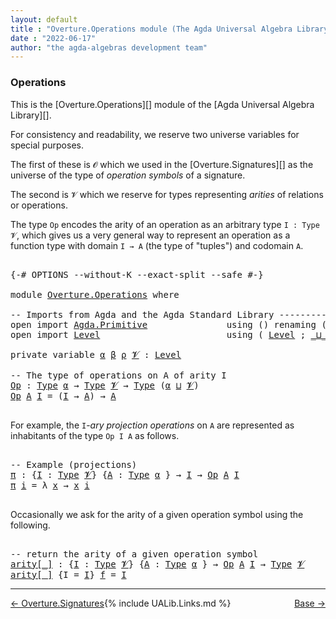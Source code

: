 ```yaml
---
layout: default
title : "Overture.Operations module (The Agda Universal Algebra Library)"
date : "2022-06-17"
author: "the agda-algebras development team"
---
```


### <a id="Operations">Operations</a>

This is the [Overture.Operations][] module of the [Agda Universal Algebra Library][].

For consistency and readability, we reserve two universe variables for special
purposes.

The first of these is `𝓞` which we used in the [Overture.Signatures][]
as the universe of the type of *operation symbols* of a signature.

The second is `𝓥` which we reserve for types representing *arities* of relations or operations.

The type `Op` encodes the arity of an operation as an arbitrary type `I : Type 𝓥`,
which gives us a very general way to represent an operation as a function type with
domain `I → A` (the type of "tuples") and codomain `A`.

<pre class="Agda">

<a id="855" class="Symbol">{-#</a> <a id="859" class="Keyword">OPTIONS</a> <a id="867" class="Pragma">--without-K</a> <a id="879" class="Pragma">--exact-split</a> <a id="893" class="Pragma">--safe</a> <a id="900" class="Symbol">#-}</a>

<a id="905" class="Keyword">module</a> <a id="912" href="Overture.Operations.html" class="Module">Overture.Operations</a> <a id="932" class="Keyword">where</a>

<a id="939" class="Comment">-- Imports from Agda and the Agda Standard Library -----------------------------</a>
<a id="1020" class="Keyword">open</a> <a id="1025" class="Keyword">import</a> <a id="1032" href="Agda.Primitive.html" class="Module">Agda.Primitive</a>               <a id="1061" class="Keyword">using</a> <a id="1067" class="Symbol">()</a> <a id="1070" class="Keyword">renaming</a> <a id="1079" class="Symbol">(</a> <a id="1081" href="Agda.Primitive.html#326" class="Primitive">Set</a> <a id="1085" class="Symbol">to</a> <a id="1088" class="Primitive">Type</a> <a id="1093" class="Symbol">)</a>
<a id="1095" class="Keyword">open</a> <a id="1100" class="Keyword">import</a> <a id="1107" href="Level.html" class="Module">Level</a>                        <a id="1136" class="Keyword">using</a> <a id="1142" class="Symbol">(</a> <a id="1144" href="Agda.Primitive.html#597" class="Postulate">Level</a> <a id="1150" class="Symbol">;</a> <a id="1152" href="Agda.Primitive.html#810" class="Primitive Operator">_⊔_</a> <a id="1156" class="Symbol">)</a>

<a id="1159" class="Keyword">private</a> <a id="1167" class="Keyword">variable</a> <a id="1176" href="Overture.Operations.html#1176" class="Generalizable">α</a> <a id="1178" href="Overture.Operations.html#1178" class="Generalizable">β</a> <a id="1180" href="Overture.Operations.html#1180" class="Generalizable">ρ</a> <a id="1182" href="Overture.Operations.html#1182" class="Generalizable">𝓥</a> <a id="1184" class="Symbol">:</a> <a id="1186" href="Agda.Primitive.html#597" class="Postulate">Level</a>

<a id="1193" class="Comment">-- The type of operations on A of arity I</a>
<a id="Op"></a><a id="1235" href="Overture.Operations.html#1235" class="Function">Op</a> <a id="1238" class="Symbol">:</a> <a id="1240" href="Overture.Operations.html#1088" class="Primitive">Type</a> <a id="1245" href="Overture.Operations.html#1176" class="Generalizable">α</a> <a id="1247" class="Symbol">→</a> <a id="1249" href="Overture.Operations.html#1088" class="Primitive">Type</a> <a id="1254" href="Overture.Operations.html#1182" class="Generalizable">𝓥</a> <a id="1256" class="Symbol">→</a> <a id="1258" href="Overture.Operations.html#1088" class="Primitive">Type</a> <a id="1263" class="Symbol">(</a><a id="1264" href="Overture.Operations.html#1176" class="Generalizable">α</a> <a id="1266" href="Agda.Primitive.html#810" class="Primitive Operator">⊔</a> <a id="1268" href="Overture.Operations.html#1182" class="Generalizable">𝓥</a><a id="1269" class="Symbol">)</a>
<a id="1271" href="Overture.Operations.html#1235" class="Function">Op</a> <a id="1274" href="Overture.Operations.html#1274" class="Bound">A</a> <a id="1276" href="Overture.Operations.html#1276" class="Bound">I</a> <a id="1278" class="Symbol">=</a> <a id="1280" class="Symbol">(</a><a id="1281" href="Overture.Operations.html#1276" class="Bound">I</a> <a id="1283" class="Symbol">→</a> <a id="1285" href="Overture.Operations.html#1274" class="Bound">A</a><a id="1286" class="Symbol">)</a> <a id="1288" class="Symbol">→</a> <a id="1290" href="Overture.Operations.html#1274" class="Bound">A</a>

</pre>

For example, the `I`-*ary projection operations* on `A` are represented as inhabitants of the type `Op I A` as follows.

<pre class="Agda">

<a id="1440" class="Comment">-- Example (projections)</a>
<a id="π"></a><a id="1465" href="Overture.Operations.html#1465" class="Function">π</a> <a id="1467" class="Symbol">:</a> <a id="1469" class="Symbol">{</a><a id="1470" href="Overture.Operations.html#1470" class="Bound">I</a> <a id="1472" class="Symbol">:</a> <a id="1474" href="Overture.Operations.html#1088" class="Primitive">Type</a> <a id="1479" href="Overture.Operations.html#1182" class="Generalizable">𝓥</a><a id="1480" class="Symbol">}</a> <a id="1482" class="Symbol">{</a><a id="1483" href="Overture.Operations.html#1483" class="Bound">A</a> <a id="1485" class="Symbol">:</a> <a id="1487" href="Overture.Operations.html#1088" class="Primitive">Type</a> <a id="1492" href="Overture.Operations.html#1176" class="Generalizable">α</a> <a id="1494" class="Symbol">}</a> <a id="1496" class="Symbol">→</a> <a id="1498" href="Overture.Operations.html#1470" class="Bound">I</a> <a id="1500" class="Symbol">→</a> <a id="1502" href="Overture.Operations.html#1235" class="Function">Op</a> <a id="1505" href="Overture.Operations.html#1483" class="Bound">A</a> <a id="1507" href="Overture.Operations.html#1470" class="Bound">I</a>
<a id="1509" href="Overture.Operations.html#1465" class="Function">π</a> <a id="1511" href="Overture.Operations.html#1511" class="Bound">i</a> <a id="1513" class="Symbol">=</a> <a id="1515" class="Symbol">λ</a> <a id="1517" href="Overture.Operations.html#1517" class="Bound">x</a> <a id="1519" class="Symbol">→</a> <a id="1521" href="Overture.Operations.html#1517" class="Bound">x</a> <a id="1523" href="Overture.Operations.html#1511" class="Bound">i</a>

</pre>

Occasionally we ask for the arity of a given operation symbol using the following.

<pre class="Agda">

<a id="1636" class="Comment">-- return the arity of a given operation symbol</a>
<a id="arity[_]"></a><a id="1684" href="Overture.Operations.html#1684" class="Function Operator">arity[_]</a> <a id="1693" class="Symbol">:</a> <a id="1695" class="Symbol">{</a><a id="1696" href="Overture.Operations.html#1696" class="Bound">I</a> <a id="1698" class="Symbol">:</a> <a id="1700" href="Overture.Operations.html#1088" class="Primitive">Type</a> <a id="1705" href="Overture.Operations.html#1182" class="Generalizable">𝓥</a><a id="1706" class="Symbol">}</a> <a id="1708" class="Symbol">{</a><a id="1709" href="Overture.Operations.html#1709" class="Bound">A</a> <a id="1711" class="Symbol">:</a> <a id="1713" href="Overture.Operations.html#1088" class="Primitive">Type</a> <a id="1718" href="Overture.Operations.html#1176" class="Generalizable">α</a> <a id="1720" class="Symbol">}</a> <a id="1722" class="Symbol">→</a> <a id="1724" href="Overture.Operations.html#1235" class="Function">Op</a> <a id="1727" href="Overture.Operations.html#1709" class="Bound">A</a> <a id="1729" href="Overture.Operations.html#1696" class="Bound">I</a> <a id="1731" class="Symbol">→</a> <a id="1733" href="Overture.Operations.html#1088" class="Primitive">Type</a> <a id="1738" href="Overture.Operations.html#1182" class="Generalizable">𝓥</a>
<a id="1740" href="Overture.Operations.html#1684" class="Function Operator">arity[_]</a> <a id="1749" class="Symbol">{</a><a id="1750" class="Argument">I</a> <a id="1752" class="Symbol">=</a> <a id="1754" href="Overture.Operations.html#1754" class="Bound">I</a><a id="1755" class="Symbol">}</a> <a id="1757" href="Overture.Operations.html#1757" class="Bound">f</a> <a id="1759" class="Symbol">=</a> <a id="1761" href="Overture.Operations.html#1754" class="Bound">I</a>
</pre>

-----------

<span style="float:left;">[← Overture.Signatures](Overture.Signatures.html)</span>
<span style="float:right;">[Base →](Base.html)</span>


{% include UALib.Links.md %}

